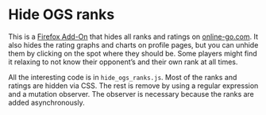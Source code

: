 # Hide OGS ranks

This is a [Firefox Add-On](https://addons.mozilla.org/en-US/firefox/addon/hide-ogs-ranks/) that hides all ranks and ratings on [online-go.com](https://online-go.com/).
It also hides the rating graphs and charts on profile pages,
but you can unhide them by clicking on the spot where they should be.
Some players might find it relaxing to not know their opponent’s and their own rank at all times.

All the interesting code is in `hide_ogs_ranks.js`.
Most of the ranks and ratings are hidden via CSS.
The rest is remove by using a regular expression and a mutation observer.
The observer is necessary because the ranks are added asynchronously.
